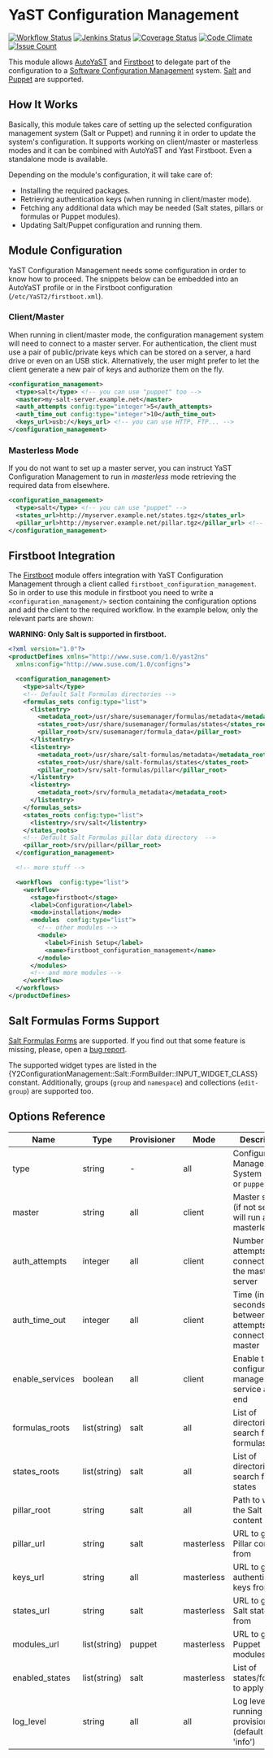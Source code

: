 # YaST Configuration Management

[![Workflow Status](https://github.com/yast/yast-configuration-management/workflows/CI/badge.svg?branch=master)](
https://github.com/yast/yast-configuration-management/actions?query=branch%3Amaster)
[![Jenkins Status](https://ci.opensuse.org/buildStatus/icon?job=yast-yast-configuration-management-master)](
https://ci.opensuse.org/view/Yast/job/yast-yast-configuration-management-master/)
[![Coverage Status](https://coveralls.io/repos/github/yast/yast-configuration-management/badge.svg?branch=master)](
  https://coveralls.io/github/yast/yast-configuration-management?branch=master)
[![Code Climate](https://codeclimate.com/github/yast/yast-configuration-management/badges/gpa.svg)](
  https://codeclimate.com/github/yast/yast-configuration-management)
[![Issue Count](https://codeclimate.com/github/yast/yast-configuration-management/badges/issue_count.svg)](
  https://codeclimate.com/github/yast/yast-configuration-management/issues)

This module allows [AutoYaST][] and [Firstboot][] to delegate part of the configuration to a [Software
Configuration Management](https://en.wikipedia.org/wiki/Software_configuration_management) system.
[Salt][] and [Puppet][] are supported.

[AutoYaST]: https://doc.opensuse.org/projects/autoyast/
[Firstboot]: https://en.opensuse.org/YaST_Firstboot
[Salt]: https://www.saltstack.com/
[Puppet]: https://puppet.com/

## How It Works

Basically, this module takes care of setting up the selected configuration management system (Salt
or Puppet) and running it in order to update the system's configuration. It supports working on
client/master or masterless modes and it can be combined with AutoYaST and Yast Firstboot. Even a
standalone mode is available.

Depending on the module's configuration, it will take care of:

* Installing the required packages.
* Retrieving authentication keys (when running in client/master mode).
* Fetching any additional data which may be needed (Salt states, pillars or formulas or Puppet
  modules).
* Updating Salt/Puppet configuration and running them.

## Module Configuration

YaST Configuration Management needs some configuration in order to know how to proceed. The snippets
below can be embedded into an AutoYaST profile or in the Firstboot configuration
(`/etc/YaST2/firstboot.xml`).

### Client/Master

When running in client/master mode, the configuration management system will need to connect to a
master server. For authentication, the client must use a pair of public/private keys which can be
stored on a server, a hard drive or even on an USB stick. Alternatively, the user might prefer to
let the client generate a new pair of keys and authorize them on the fly.

```xml
<configuration_management>
  <type>salt</type> <!-- you can use "puppet" too -->
  <master>my-salt-server.example.net</master>
  <auth_attempts config:type="integer">5</auth_attempts>
  <auth_time_out config:type="integer">10</auth_time_out>
  <keys_url>usb:/</keys_url> <!-- you can use HTTP, FTP... -->
</configuration_management>
```

### Masterless Mode

If you do not want to set up a master server, you can instruct YaST Configuration Management to run
in *masterless* mode retrieving the required data from elsewhere.

```xml
<configuration_management>
  <type>salt</type> <!-- you can use "puppet" -->
  <states_url>http://myserver.example.net/states.tgz</states_url>
  <pillar_url>http://myserver.example.net/pillar.tgz</pillar_url> <!-- optional -->
</configuration_management>
```

## Firstboot Integration

The [Firstboot][] module offers integration with YaST Configuration Management through a client called
`firstboot_configuration_management`. So in order to use this module in firstboot you need to write
a `<configuration_management/>` section containing the configuration options and add the client to
the required workflow. In the example below, only the relevant parts are shown:

**WARNING: Only Salt is supported in firstboot.**

```xml
<?xml version="1.0"?>
<productDefines xmlns="http://www.suse.com/1.0/yast2ns" 
  xmlns:config="http://www.suse.com/1.0/configns">

  <configuration_management>
    <type>salt</type>
    <!-- Default Salt Formulas directories -->
    <formulas_sets config:type="list">
      <listentry>
        <metadata_root>/usr/share/susemanager/formulas/metadata</metadata_root>
        <states_root>/usr/share/susemanager/formulas/states</states_root>
        <pillar_root>/srv/susemanager/formula_data</pillar_root>
      </listentry>
      <listentry>
        <metadata_root>/usr/share/salt-formulas/metadata</metadata_root>
        <states_root>/usr/share/salt-formulas/states</states_root>
        <pillar_root>/srv/salt-formulas/pillar</pillar_root>
      </listentry>
      <listentry>
        <metadata_root>/srv/formula_metadata</metadata_root>
      </listentry>
    </formulas_sets>
    <states_roots config:type="list">
      <listentry>/srv/salt</listentry>
    </states_roots>
    <!-- Default Salt Formulas pillar data directory  -->
    <pillar_root>/srv/pillar</pillar_root>
  </configuration_management>

  <!-- more stuff -->

  <workflows  config:type="list">
    <workflow>
      <stage>firstboot</stage>
      <label>Configuration</label>
      <mode>installation</mode>
      <modules  config:type="list">
        <!-- other modules -->
        <module>
          <label>Finish Setup</label>
          <name>firstboot_configuration_management</name>
        </module>
      </modules>
      <!-- and more modules -->
    </workflow>
  </workflows>
</productDefines>
```

## Salt Formulas Forms Support

[Salt Formulas
Forms](https://documentation.suse.com/external-tree/en-us/suma/3.2/susemanager-best-practices/single-html/book.suma.best.practices/book.suma.best.practices.html#best.practice.salt.formulas.and.forms)
are supported. If you find out that some feature is missing, please, open a
[bug report](https://bugzilla.opensuse.org/).

The supported widget types are listed in the
{Y2ConfigurationManagement::Salt::FormBuilder::INPUT_WIDGET_CLASS} constant. Additionally, groups
(`group` and `namespace`) and collections (`edit-group`) are supported too.

## Options Reference

Name            | Type         | Provisioner | Mode       | Description
---             | ---          | ---         | ---        | ---
type            | string       | -           | all        | Configuration Management System (`salt` or `puppet`)
master          | string       | all         | client     | Master server (if not set, it will run as masterless
auth_attempts   | integer      | all         | client     | Number of attempts when connecting to the master server
auth_time_out   | integer      | all         | client     | Time (in seconds) between attempts to connect to the master
enable_services | boolean      | all         | client     | Enable the configuration management service at the end
formulas_roots  | list(string) | salt        | all        | List of directories to search for Salt formulas
states_roots    | list(string) | salt        | all        | List of directories to search for Salt states
pillar_root     | string       | salt        | all        | Path to write the Salt Pillar content
pillar_url      | string       | salt        | masterless | URL to get Pillar content from
keys_url        | string       | all         | masterless | URL to get authentication keys from
states_url      | string       | salt        | masterless | URL to get the Salt states from
modules_url     | list(string) | puppet      | masterless | URL to get Puppet modules from
enabled_states  | list(string) | salt        | masterless | List of states/formulas to apply
log_level       | string       | all         | all        | Log level when running the provisioner (default to 'info')
